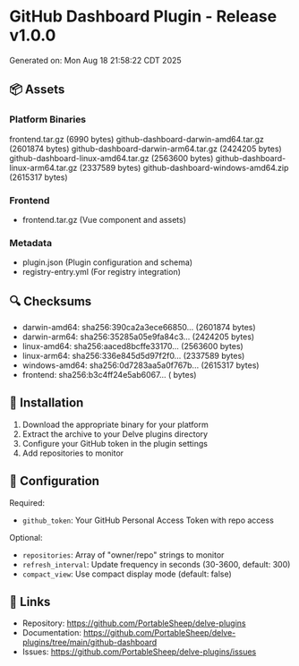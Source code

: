 # GitHub Dashboard Plugin - Release v1.0.0

Generated on: Mon Aug 18 21:58:22 CDT 2025

## 📦 Assets

### Platform Binaries
frontend.tar.gz (6990 bytes)
github-dashboard-darwin-amd64.tar.gz (2601874 bytes)
github-dashboard-darwin-arm64.tar.gz (2424205 bytes)
github-dashboard-linux-amd64.tar.gz (2563600 bytes)
github-dashboard-linux-arm64.tar.gz (2337589 bytes)
github-dashboard-windows-amd64.zip (2615317 bytes)

### Frontend
- frontend.tar.gz (Vue component and assets)

### Metadata
- plugin.json (Plugin configuration and schema)
- registry-entry.yml (For registry integration)

## 🔍 Checksums

- darwin-amd64: sha256:390ca2a3ece66850... (2601874 bytes)
- darwin-arm64: sha256:35285a05e9fa84c3... (2424205 bytes)
- linux-amd64: sha256:aaced8bcffe33170... (2563600 bytes)
- linux-arm64: sha256:336e845d5d97f2f0... (2337589 bytes)
- windows-amd64: sha256:0d7283aa5a0f767b... (2615317 bytes)
- frontend: sha256:b3c4ff24e5ab6067... ( bytes)

## 🚀 Installation

1. Download the appropriate binary for your platform
2. Extract the archive to your Delve plugins directory
3. Configure your GitHub token in the plugin settings
4. Add repositories to monitor

## 📖 Configuration

Required:
- `github_token`: Your GitHub Personal Access Token with repo access

Optional:
- `repositories`: Array of "owner/repo" strings to monitor
- `refresh_interval`: Update frequency in seconds (30-3600, default: 300)
- `compact_view`: Use compact display mode (default: false)

## 🔗 Links

- Repository: https://github.com/PortableSheep/delve-plugins
- Documentation: https://github.com/PortableSheep/delve-plugins/tree/main/github-dashboard
- Issues: https://github.com/PortableSheep/delve-plugins/issues


